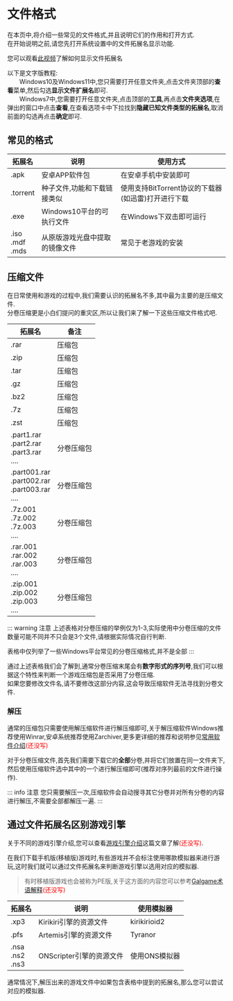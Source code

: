 # 文件格式

在本页中,将介绍一些常见的文件格式,并且说明它们的作用和打开方式.  
在开始说明之前,请您先打开系统设置中的文件拓展名显示功能.

您可以观看[此视频](https://www.bilibili.com/video/av113496138253284/)了解如何显示文件拓展名

以下是文字版教程:  
&ensp;&ensp;&ensp;&ensp;Windows10及Windows11中,您只需要打开任意文件夹,点击文件夹顶部的**查看**菜单,然后勾选**显示文件扩展名**即可.  
&ensp;&ensp;&ensp;&ensp;Windows7中,您需要打开任意文件夹,点击顶部的**工具**,再点击**文件夹选项**,在弹出的窗口中点击**查看**,在查看选项卡中下拉找到**隐藏已知文件类型的拓展名**,取消前面的勾选再点击**确定**即可.  

## 常见的格式
|拓展名| 说明 |使用方式|
|--|--|--|
|.apk |安卓APP软件包|在安卓手机中安装即可|
|.torrent|种子文件,功能和下载链接类似|使用支持BitTorrent协议的下载器(如迅雷)打开进行下载|
|.exe|Windows10平台的可执行文件|在Windows下双击即可运行|
|.iso<br>.mdf<br>.mds |从原版游戏光盘中提取的镜像文件|常见于老游戏的安装|


## 压缩文件

在日常使用和游戏的过程中,我们需要认识的拓展名不多,其中最为主要的是压缩文件.  
分卷压缩更是小白们提问的重灾区,所以让我们来了解一下这些压缩文件格式吧.  

|拓展名| 备注 |
|--|--|
|.rar | 压缩包|
|.zip | 压缩包|
|.tar | 压缩包|
|.gz | 压缩包|
|.bz2 | 压缩包|
|.7z | 压缩包|
|.zst|压缩包|
|.part1.rar<br>.part2.rar<br>.part3.rar<br>.... | 分卷压缩包|
|.part001.rar<br>.part002.rar<br>.part003.rar<br>.... | 分卷压缩包|
|.7z.001<br>.7z.002<br>.7z.003<br>.... | 分卷压缩包|
|.rar.001<br>.rar.002<br>.rar.003<br>.... | 分卷压缩包|
|.zip.001<br>.zip.002<br>.zip.003<br>.... | 分卷压缩包|

::: warning 注意
上述表格对分卷压缩的举例仅为1-3,实际使用中分卷压缩的文件数量可能不同并不只会是3个文件,请根据实际情况自行判断.  

表格中仅列举了一些Windows平台常见的分卷压缩格式,并不是全部
:::

通过上述表格我们会了解到,通常分卷压缩末尾会有**数字形式的序列号**,我们可以根据这个特性来判断一个游戏压缩包是否采用了分卷压缩.  
如果您要修改文件名,请不要修改这部分内容,这会导致压缩软件无法寻找到分卷文件.
### 解压

通常的压缩包只需要使用解压缩软件进行解压缩即可,关于解压缩软件Windows推荐使用Winrar,安卓系统推荐使用Zarchiver,更多更详细的推荐和说明参见[常用软件介绍](/basic/format)<font color="red">(还没写)</font>

对于分卷压缩文件,首先我们需要下载它的**全部**分卷,并将它们放置在同一文件夹下,然后使用压缩软件选中其中的一个进行解压缩即可(推荐对序列最前的文件进行操作).

::: info 注意
您只需要解压一次,压缩软件会自动搜寻其它分卷并对所有分卷的内容进行解压,不需要全部都解压一遍.
:::

## 通过文件拓展名区别游戏引擎

关于不同的游戏引擎介绍,您可以查看[游戏引擎介绍](/basic/format)这篇文章了解<font color="red">(还没写)</font>.

在我们下载手机版(移植版)游戏时,有些游戏并不会标注使用哪款模拟器来进行游玩,这时我们就可以通过文件拓展名来判断游戏引擎以选用对应的模拟器.  
> 有时移植版游戏也会被称为PE版,关于这方面的内容您可以参考[Galgame术语解释](/basic/format)<font color="red">(还没写)</font>

|拓展名| 说明 | 使用模拟器  |
|--|--|--|
|.xp3 | Kirikiri引擎的资源文件| kirikirioid2|
|.pfs | Artemis引擎的资源文件 | Tyranor|
|.nsa<br>.ns2<br>.ns3 | ONScripter引擎的资源文件 | 使用ONS模拟器|

通常情况下,解压出来的游戏文件中如果包含表格中提到的拓展名,那么您可以尝试对应的模拟器.